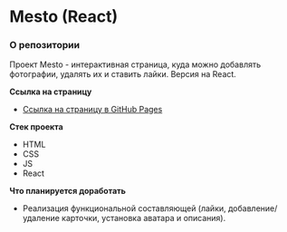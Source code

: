 # Mesto (React)

### О репозитории

Проект Mesto - интерактивная страница, куда можно добавлять фотографии, удалять их и ставить лайки. Версия на React.

**Ссылка на страницу**

* [Ссылка на страницу в GitHub Pages](https://alexeyitm.github.io/mesto-react/mesto-react)

**Стек проекта**

* HTML
* CSS
* JS
* React

**Что планируется доработать**

* Реализация функциональной составляющей (лайки, добавление/удаление карточки, установка аватара и описания).
